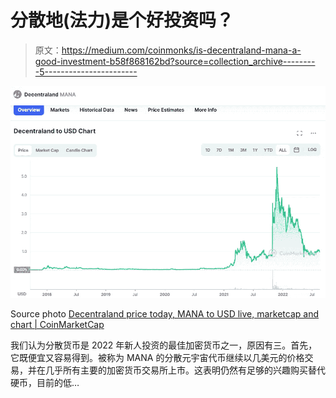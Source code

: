 # 分散地(法力)是个好投资吗？

> 原文：<https://medium.com/coinmonks/is-decentraland-mana-a-good-investment-b58f868162bd?source=collection_archive---------5----------------------->

![](img/cb6c1f42fc982f9855fe8f33f912495f.png)

Source photo [Decentraland price today, MANA to USD live, marketcap and chart | CoinMarketCap](https://coinmarketcap.com/currencies/decentraland/)

我们认为分散货币是 2022 年新人投资的最佳加密货币之一，原因有三。首先，它既便宜又容易得到。被称为 MANA 的分散元宇宙代币继续以几美元的价格交易，并在几乎所有主要的加密货币交易所上市。这表明仍然有足够的兴趣购买替代硬币，目前的低…